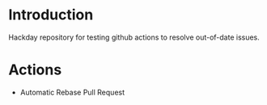 # Introduction
Hackday repository for testing github actions to resolve out-of-date issues.

# Actions

- Automatic Rebase Pull Request
